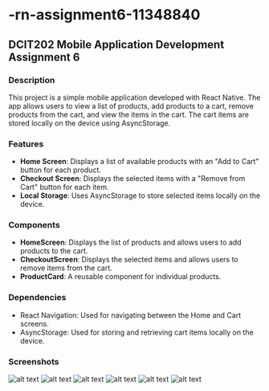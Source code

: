 # -rn-assignment6-11348840

## DCIT202 Mobile Application Development Assignment 6

### Description

This project is a simple mobile application developed with React Native. The app allows users to view a list of products, add products to a cart, remove products from the cart, and view the items in the cart. The cart items are stored locally on the device using AsyncStorage.

### Features

- **Home Screen**: Displays a list of available products with an "Add to Cart" button for each product.
- **Checkout Screen**: Displays the selected items with a "Remove from Cart" button for each item.
- **Local Storage**: Uses AsyncStorage to store selected items locally on the device.

### Components

- **HomeScreen**: Displays the list of products and allows users to add products to the cart.
- **CheckoutScreen**: Displays the selected items and allows users to remove items from the cart.
- **ProductCard**: A reusable component for individual products.

### Dependencies

- React Navigation: Used for navigating between the Home and Cart screens.
- AsyncStorage: Used for storing and retrieving cart items locally on the device.

### Screenshots

![alt text](MED/assets/images/IMG-20240703-WA0028.jpg)
![alt text](MED/assets/images/IMG-20240703-WA0027.jpg)
![alt text](MED/assets/images/IMG-20240703-WA0026.jpg)
![alt text](MED/assets/images/IMG-20240703-WA0025.jpg)
![alt text](MED/assets/images/IMG-20240703-WA0024.jpg)
![alt text](<MED/assets/images/WhatsApp Image 2024-07-03 at 17.07.04_72c4b6f8.jpg>)




